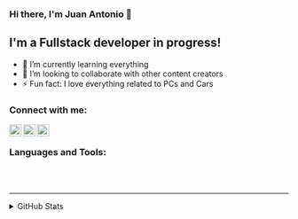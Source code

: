 ### Hi there, I'm Juan Antonio 👋


## I'm a Fullstack developer in progress!

- 🌱 I’m currently learning everything 
- 👯 I’m looking to collaborate with other content creators
- ⚡ Fun fact: I love everything related to PCs and Cars

### Connect with me:

[<img align="left" alt="Juan Antonio | Twitter" width="22px" src="https://cdn.jsdelivr.net/npm/simple-icons@v3/icons/twitter.svg" />][twitter]
[<img align="left" alt="Juan Antonio | LinkedIn" width="22px" src="https://cdn.jsdelivr.net/npm/simple-icons@v3/icons/linkedin.svg" />][linkedin]
[<img align="left" alt="Juan Antonio | Instagram" width="22px" src="https://cdn.jsdelivr.net/npm/simple-icons@v3/icons/instagram.svg" />][instagram]

<br />

### Languages and Tools:


<br />
<br />

---

</details>

<details>
  <summary>GitHub Stats</summary>

  <img align="left" alt="Juan Antonio's GitHub Stats" src="https://github-readme-stats.vercel.app/api?username=JuananTorres98&show_icons=true&hide_border=true" />

</details>


[twitter]: https://twitter.com/17juanantorres
[instagram]: https://instagram.com/17juanantorres
[linkedin]: https://www.linkedin.com/in/juan-antonio-torres-caballero-55a45a223/


